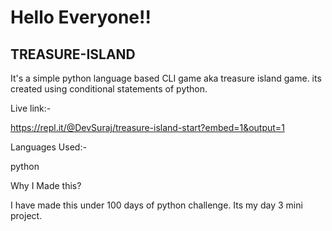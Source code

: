 # Hello Everyone!!
## TREASURE-ISLAND

It's a simple python language based CLI game aka treasure island game. its created using conditional statements of python.

Live link:-

https://repl.it/@DevSuraj/treasure-island-start?embed=1&output=1

Languages Used:-

python

Why I Made this?

I have made this under 100 days of python challenge. Its my day 3 mini project.
